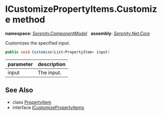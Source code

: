 # ICustomizePropertyItems.Customize method
**namespace:** *[Serenity.ComponentModel](../../README.md#serenity.componentmodel-namespace)*   **assembly**: *[Serenity.Net.Core](../../README.md)*

Customizes the specified input.

```csharp
public void Customize(List<PropertyItem> input)
```

| parameter | description |
| --- | --- |
| input | The input. |

## See Also

* class [PropertyItem](../PropertyItem.md)
* interface [ICustomizePropertyItems](../ICustomizePropertyItems.md)